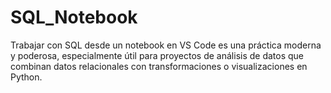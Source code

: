 # SQL_Notebook
Trabajar con SQL desde un notebook en VS Code es una práctica moderna y poderosa, especialmente útil para proyectos de análisis de datos que combinan datos relacionales con transformaciones o visualizaciones en Python.
